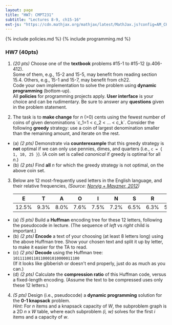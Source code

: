 ```yaml
---
layout: page
title: "HW7: CMPT231"
subtitle: "Lectures 8-9, ch15-16"
ext-js: "https://cdn.mathjax.org/mathjax/latest/MathJax.js?config=AM_CHTML"
---
```


{% include policies.md %}
{% include programming.md %}

### HW7 (40pts)
1. *(20 pts)* Choose one of the **textbook** problems #15-1 to #15-12 (p.406-412). <br/>
  Some of them, e.g., 15-2 and 15-5, may benefit from reading section 15.4.
  Others, e.g., 15-1 and 15-7, may benefit from ch22. <br/>
  Code your own implementation to solve the problem
  using **dynamic programming** (bottom-up). <br/>
  All **policies** for programming projects apply.
  **User interface** is your choice and can be rudimentary.
  Be sure to answer any **questions** given in the problem statement.

2. The task is to **make change** for *n* (>0) cents using the fewest number of coins of given denominations \`c\_1=1 < c\_2 < ... < c\_k\`. Consider the following **greedy** strategy: use a coin of largest denomination smaller than the remaining amount, and iterate on the rest.
  + (a) *(2 pts)* Demonstrate via **counterexample** that this greedy strategy is **not** optimal if we can only use pennies, dimes, and quarters (i.e., `c = { 1, 10, 25 }`).
    (A coin set is called *canonical* if greedy is optimal for all *n*.)
  + (b) *(2 pts)* Find **all** *n* for which the greedy strategy is not optimal, on the above coin set.

3. Below are 12 most-frequently used letters in the English language, and their relative frequencies,
  *(Source: [Norvig + Mayzner, 2012](http://norvig.com/mayzner.html))*

    | **E** | **T** | **A** | **O** | **I** | **N** | **S** | **R** | **H** | **L** | **D** | **C** |
    |-------|-------|-------|-------|-------|-------|-------|-------|-------|-------|-------|-------|
    | 12.5% |  9.3% |  8.0% |  7.6% |  7.5% |  7.2% |  6.5% |  6.3% |  5.1% |  4.1% |  3.8% |  3.3% |

  + (a) *(5 pts)* Build a **Huffman** encoding tree for these 12 letters, following the pseudocode
    in lecture.  (The sequence of *left* vs *right* child is important.)
  + (b) *(2 pts)* **Encode** a text of your choosing (at least 8 letters long) using the above Huffman tree.
    Show your chosen text and split it up by letter, to make it easier for the TA to read.
  + (c) *(2 pts)* **Decode** using the Huffman tree: `10111100110110001010000011100` <br/>
    (If it looks like gibberish or doesn't end properly, just do as much as you can.)
  + (d) *(2 pts)* Calculate the **compression ratio** of this Huffman code, versus a fixed-length encoding.
    (Assume the text to be compressed uses only these 12 letters.)

4. *(5 pts)* Design (i.e., pseudocode) a **dynamic programming** solution
  for the **0-1 knapsack** problem. <br/>
  *Hint:* For *n* items and a knapsack capacity of *W*,
  the subproblem graph is a 2D *n* x *W* table,
  where each subproblem *(i, w)* solves 
  for the first *i* items and a capacity of *w*.
